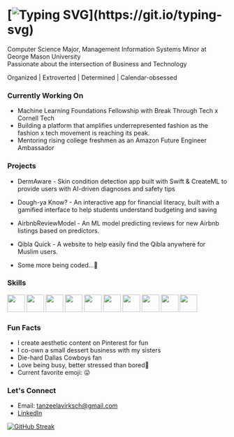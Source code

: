 # [![Typing SVG](https://readme-typing-svg.demolab.com?font=Fira+Code&weight=900&size=32&pause=1000&color=FFEB00&width=435&lines=Hi%2C+I'm+Tanzeela!)](https://git.io/typing-svg)

Computer Science Major, Management Information Systems Minor at George Mason University  
Passionate about the intersection of Business and Technology

Organized | Extroverted | Determined | Calendar-obsessed

### Currently Working On

- Machine Learning Foundations Fellowship with Break Through Tech x Cornell Tech
- Building a platform that amplifies underrepresented fashion as the fashion x tech movement is reaching its peak.
- Mentoring rising college freshmen as an Amazon Future Engineer Ambassador

### Projects

- DermAware - Skin condition detection app built with Swift & CreateML to provide users with AI-driven diagnoses and safety tips

- Dough-ya Know? - An interactive app for financial literacy, built with a gamified interface to help students understand budgeting and saving

- AirbnbReviewModel - An ML model predicting reviews for new Airbnb listings based on predictors.

- Qibla Quick - A website to help easily find the Qibla anywhere for Muslim users.

- Some more being coded...🤫

### Skills

<p align="left">
<img src="https://cdn.jsdelivr.net/gh/devicons/devicon/icons/git/git-original.svg" width="40" />  
<img src="https://cdn.jsdelivr.net/gh/devicons/devicon/icons/html5/html5-original.svg" width="40" />  
<img src="https://cdn.jsdelivr.net/gh/devicons/devicon/icons/java/java-original.svg" width="40" />  
<img src="https://cdn.jsdelivr.net/gh/devicons/devicon/icons/javascript/javascript-original.svg" width="40" />  
<img src="https://cdn.jsdelivr.net/gh/devicons/devicon/icons/python/python-original.svg" width="40" />  
<img src="https://cdn.jsdelivr.net/gh/devicons/devicon/icons/react/react-original.svg" width="40" />  
<img src="https://cdn.jsdelivr.net/gh/devicons/devicon/icons/swift/swift-original.svg" width="40" />  
  <img src="https://cdn.jsdelivr.net/gh/devicons/devicon/icons/mysql/mysql-original.svg" width="40" />
  <img src="https://cdn.jsdelivr.net/gh/devicons/devicon/icons/r/r-original.svg" width="40" />
  <img src="https://cdn.jsdelivr.net/gh/devicons/devicon/icons/jupyter/jupyter-original.svg" width="40" />

### Fun Facts

- I create aesthetic content on Pinterest for fun  
- I co-own a small dessert business with my sisters
- Die-hard Dallas Cowboys fan
- Love being busy, better stressed than bored😤
- Current favorite emoji: 😛

### Let's Connect

- Email: tanzeelavirksch@gmail.com  
- [LinkedIn](https://linkedin.com/in/tanzeelavirk)

[![GitHub Streak](https://streak-stats.demolab.com?user=tanzeelavirk&theme=javascript&hide_border=true&hide_current_streak=true)](https://git.io/streak-stats)
